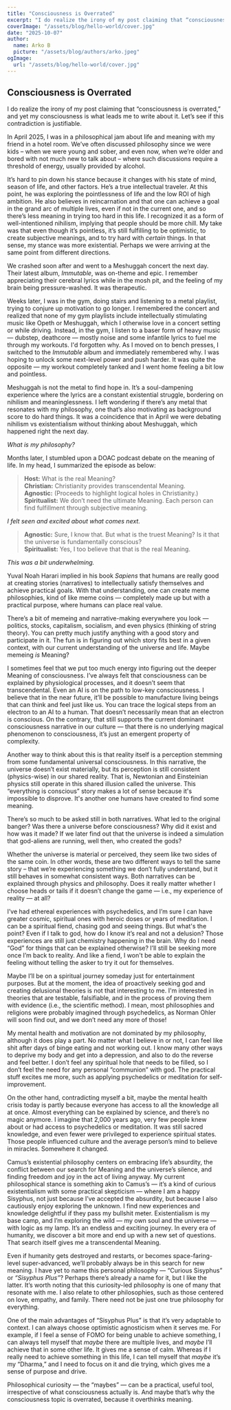```yaml
---
title: "Consciousness is Overrated"
excerpt: "I do realize the irony of my post claiming that “consciousness is overrated,” and yet my consciousness is what leads me to write about it. Let’s see if this contradiction is justifiable."
coverImage: "/assets/blog/hello-world/cover.jpg"
date: "2025-10-07"
author:
  name: Arko B
  picture: "/assets/blog/authors/arko.jpeg"
ogImage:
  url: "/assets/blog/hello-world/cover.jpg"
---
```


## Consciousness is Overrated

I do realize the irony of my post claiming that “consciousness is overrated,” and yet my consciousness is what leads me to write about it. Let’s see if this contradiction is justifiable.

In April 2025, I was in a philosophical jam about life and meaning with my friend in a hotel room. We’ve often discussed philosophy since we were kids – when we were young and sober, and even now, when we’re older and bored with not much new to talk about – where such discussions require a threshold of energy, usually provided by alcohol.

It’s hard to pin down his stance because it changes with his state of mind, season of life, and other factors. He’s a true intellectual traveler. At this point, he was exploring the pointlessness of life and the low ROI of high ambition. He also believes in reincarnation and that one can achieve a goal in the grand arc of multiple lives, even if not in the current one, and so there’s less meaning in trying too hard in this life. I recognized it as a form of well-intentioned nihilism, implying that people should be more chill. My take was that even though it’s pointless, it’s still fulfilling to be optimistic, to create subjective meanings, and to try hard with *certain* things. In that sense, my stance was more existential. Perhaps we were arriving at the same point from different directions.

We crashed soon after and went to a Meshuggah concert the next day. Their latest album, *Immutable*, was on-theme and epic. I remember appreciating their cerebral lyrics while in the mosh pit, and the feeling of my brain being pressure-washed. It was therapeutic.

Weeks later, I was in the gym, doing stairs and listening to a metal playlist, trying to conjure up motivation to go longer. I remembered the concert and realized that none of my gym playlists include intellectually stimulating music like Opeth or Meshuggah, which I otherwise love in a concert setting or while driving. Instead, in the gym, I listen to a baser form of heavy music — dubstep, deathcore — mostly noise and some infantile lyrics to fuel me through my workouts. I'd forgotten why. As I moved on to bench presses, I switched to the *Immutable* album and immediately remembered why. I was hoping to unlock some next-level power and push harder. It was quite the opposite — my workout completely tanked and I went home feeling a bit low and pointless.

Meshuggah is not the metal to find hope in. It’s a soul-dampening experience where the lyrics are a constant existential struggle, bordering on nihilism and meaninglessness. I left wondering if there’s any metal that resonates with my philosophy, one that’s also motivating as background score to do hard things. It was a coincidence that in April we were debating nihilism vs existentialism without thinking about Meshuggah, which happened right the next day.

*What is my philosophy?* 

Months later, I stumbled upon a DOAC podcast debate on the meaning of life. In my head, I summarized the episode as below:

> **Host:** What is the real Meaning?  
> **Christian:** Christianity provides transcendental Meaning.  
> **Agnostic:** (Proceeds to highlight logical holes in Christianity.)  
> **Spiritualist:** We don’t need the ultimate Meaning. Each person can find fulfillment through subjective meaning.

*I felt seen and excited about what comes next.*

> **Agnostic:** Sure, I know that. But what is the truest Meaning? Is it that the universe is fundamentally conscious?  
> **Spiritualist:** Yes, I too believe that that is the real Meaning.

*This was a bit underwhelming.*

Yuval Noah Harari implied in his book *Sapiens* that humans are really good at creating stories (narratives) to intellectually satisfy themselves and achieve practical goals. With that understanding, one can create meme philosophies, kind of like meme coins — completely made up but with a practical purpose, where humans can place real value. 

There’s a bit of memeing and narrative-making everywhere you look — politics, stocks, capitalism, socialism, and even physics (thinking of string theory). You can pretty much justify anything with a good story and participate in it. The fun is in figuring out which story fits best in a given context, with our current understanding of the universe and life. Maybe memeing *is* Meaning?

I sometimes feel that we put too much energy into figuring out the deeper Meaning of consciousness. I’ve always felt that consciousness can be explained by physiological processes, and it doesn’t seem that transcendental. Even an AI is on the path to low-key consciousness. I believe that in the near future, it’ll be possible to manufacture living beings that can think and feel just like us. You can trace the logical steps from an electron to an AI to a human. That doesn’t necessarily mean that an electron is conscious. On the contrary, that still supports the current dominant consciousness narrative in our culture — that there is no underlying magical phenomenon to consciousness, it’s just an emergent property of complexity.

Another way to think about this is that reality itself is a perception stemming from some fundamental universal consciousness. In this narrative, the universe doesn’t exist materially, but its perception is still consistent (physics-wise) in our shared reality. That is, Newtonian and Einsteinian physics still operate in this shared illusion called the universe. This “everything is conscious” story makes a lot of sense because it's impossible to disprove. It's another one humans have created to find some meaning.

There’s so much to be asked still in both narratives. What led to the original banger? Was there a universe before consciousness? Why did it exist and how was it made? If we later find out that the universe is indeed a simulation that god-aliens are running, well then, who created the gods?

Whether the universe is material or perceived, they seem like two sides of the same coin. In other words, these are two different ways to tell the same story – that we’re experiencing something we don’t fully understand, but it still behaves in somewhat consistent ways. Both narratives can be explained through physics and philosophy. Does it really matter whether I choose heads or tails if it doesn’t change the game — i.e., my experience of reality — at all?

I’ve had ethereal experiences with psychedelics, and I’m sure I can have greater cosmic, spiritual ones with heroic doses or years of meditation. I can be a spiritual fiend, chasing god and seeing things. But what's the point? Even if I talk to god, how do I know it’s real and not a delusion? Those experiences are still just chemistry happening in the brain. Why do I need “God” for things that can be explained otherwise? I’ll still be seeking more once I’m back to reality. And like a fiend, I won't be able to explain the feeling without telling the asker to try it out for themselves. 

Maybe I’ll be on a spiritual journey someday just for entertainment purposes. But at the moment, the idea of proactively seeking god and creating delusional theories is not that interesting to me. I'm interested in theories that are testable, falsifiable, and in the process of proving them with evidence (i.e., the scientific method). I mean, most philosophies and religions were probably imagined through psychedelics, as Norman Ohler will soon find out, and we don’t need any more of those!

My mental health and motivation are not dominated by my philosophy, although it does play a part. No matter what I believe in or not, I can feel like shit after days of binge eating and not working out. I know many other ways to deprive my body and get into a depression, and also to do the reverse and feel better. I don’t feel any spiritual hole that needs to be filled, so I don’t feel the need for any personal “communion” with god. The practical stuff excites me more, such as applying psychedelics or meditation for self-improvement.

On the other hand, contradicting myself a bit, maybe the mental health crisis today is partly because everyone has access to all the knowledge all at once. Almost everything can be explained by science, and there’s no magic anymore. I imagine that 2,000 years ago, very few people knew about or had access to psychedelics or meditation. It was still sacred knowledge, and even fewer were privileged to experience spiritual states. Those people influenced culture and the average person’s mind to believe in miracles. Somewhere it changed.

Camus’s existential philosophy centers on embracing life’s absurdity, the conflict between our search for Meaning and the universe’s silence, and finding freedom and joy in the act of living anyway. My current philosophical stance is something akin to Camus’s — it’s a kind of curious existentialism with some practical skepticism — where I am a happy Sisyphus, not just because I’ve accepted the absurdity, but because I also cautiously enjoy exploring the unknown. I find new experiences and knowledge delightful if they pass my bullshit meter. Existentialism is my base camp, and I’m exploring the wild — my own soul and the universe — with logic as my lamp. It’s an endless and exciting journey. In every era of humanity, we discover a bit more and end up with a new set of questions. That search itself gives me a transcendental Meaning.

Even if humanity gets destroyed and restarts, or becomes space-faring-level super-advanced, we’ll probably always be in this search for new meaning. I have yet to name this personal philosophy — “Curious Sisyphus” or *“Sisyphus Plus”*? Perhaps there’s already a name for it, but I like the latter. It’s worth noting that this curiosity-led philosophy is one of many that resonate with me. I also relate to other philosophies, such as those centered on love, empathy, and family. There need not be just one true philosophy for everything.

One of the main advantages of “Sisyphus Plus” is that it’s very adaptable to context. I can always choose optimistic agnosticism when it serves me. For example, if I feel a sense of FOMO for being unable to achieve something, I can always tell myself that *maybe* there are multiple lives, and *maybe* I’ll achieve that in some other life. It gives me a sense of calm. Whereas if I really need to achieve something in this life, I can tell myself that *maybe* it’s my “Dharma,” and I need to focus on it and die trying, which gives me a sense of purpose and drive.

Philosophical curiosity — the “maybes” — can be a practical, useful tool, irrespective of what consciousness actually is. And maybe that’s why the consciousness topic is overrated, because it overthinks meaning.
